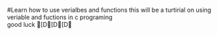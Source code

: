 #Learn how to use verialbes and functions 
this will be a turtirial on using veriable and fuctions in c programing <br> good luck [D[D[D
